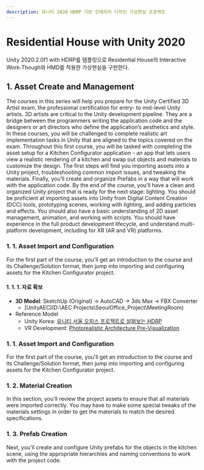 ```yaml
---
description: 유니티 2020 HDRP 기반 인테리어 디자인 가상현실 프로젝트
---
```


# Residential House with Unity 2020

Unity 2020.2.0f1 with HDRP를 템플릿으로 Residential House의 Interactive Work-Though와 HMD를 착용한 가상현실을 구현한다.

## 1. Asset Create and Management

The courses in this series will help you prepare for the Unity Certified 3D Artist exam, the professional certification for entry- to mid-level Unity artists. 3D artists are critical to the Unity development pipeline. They are a bridge between the programmers writing the application code and the designers or art directors who define the application’s aesthetics and style. In these courses, you will be challenged to complete realistic art implementation tasks in Unity that are aligned to the topics covered on the exam. Throughout this first course, you will be tasked with completing the asset setup for a Kitchen Configurator application - an app that lets users view a realistic rendering of a kitchen and swap out objects and materials to customize the design. The first steps will find you importing assets into a Unity project, troubleshooting common import issues, and tweaking the materials. Finally, you’ll create and organize Prefabs in a way that will work with the application code. By the end of the course, you’ll have a clean and organized Unity project that is ready for the next stage: lighting. You should be proficient at importing assets into Unity from Digital Content Creation \(DCC\) tools, prototyping scenes, working with lighting, and adding particles and effects. You should also have a basic understanding of 2D asset management, animation, and working with scripts. You should have experience in the full product development lifecycle, and understand multi-platform development, including for XR \(AR and VR\) platforms.

### 1. 1. Asset Import and Configuration

For the first part of the course, you'll get an introduction to the course and its Challenge/Solution format, then jump into importing and configuring assets for the Kitchen Configurator project.

#### 1. 1. 1. 자료 확보

* **3D Model**: SketchUp \(Original\) -&gt; AutoCAD -&gt; 3ds Max -&gt; FBX Converter
  * \[UnityAEC\]\(D:\AEC Projects\SeoulOffice\_Project\MeetingRoom\)
* Reference Model
  * Unity Korea: [유니티 서울 오피스 프로젝트로 살펴보는 HDRP](http://www.unitysquare.co.kr/growwith/resource/form?id=50)
  * VR Development: [Photorealistic Architecture Pre-Visualization](https://learn.unity.com/course/unity-photorealistic-architecture-pre-visualization)

### 1. 1. Asset Import and Configuration

For the first part of the course, you'll get an introduction to the course and its Challenge/Solution format, then jump into importing and configuring assets for the Kitchen Configurator project.

### 1. 2. Material Creation

In this section, you'll review the project assets to ensure that all materials were imported correctly. You may have to make some special tweaks of the materials settings in order to get the materials to match the desired specifications.

### 1. 3. Prefab Creation

Next, you'll create and configure Unity prefabs for the objects in the kitchen scene, using the appropriate hierarchies and naming conventions to work with the project code.

